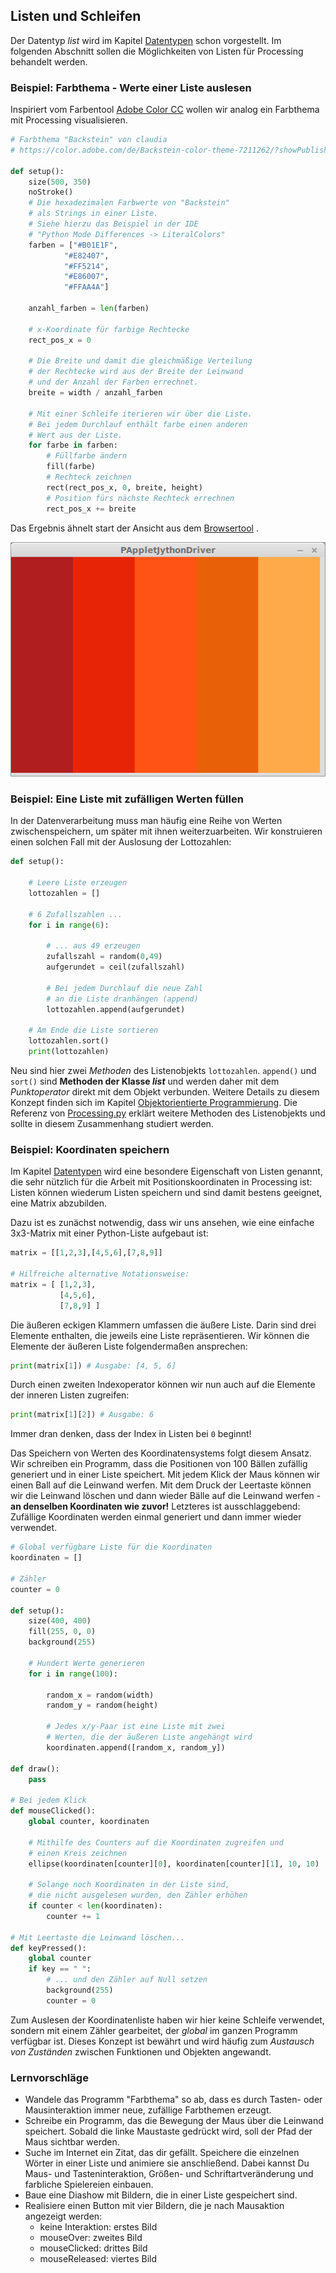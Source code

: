 ## Listen und Schleifen

Der Datentyp *list* wird im Kapitel [Datentypen](../Programmiergrundlagen/2-datentypen.html) schon vorgestellt. Im folgenden Abschnitt sollen die Möglichkeiten von Listen für Processing behandelt werden.

### Beispiel: Farbthema - Werte einer Liste auslesen

Inspiriert vom Farbentool [Adobe Color CC](https://color.adobe.com/de/create/color-wheel/) wollen wir analog ein Farbthema mit Processing visualisieren.


```python
# Farbthema "Backstein" von claudia
# https://color.adobe.com/de/Backstein-color-theme-7211262/?showPublished=true

def setup():
    size(500, 350)
    noStroke()
    # Die hexadezimalen Farbwerte von "Backstein"
    # als Strings in einer Liste.
    # Siehe hierzu das Beispiel in der IDE
    # "Python Mode Differences -> LiteralColors"
    farben = ["#B01E1F", 
            "#E82407", 
            "#FF5214", 
            "#E86007", 
            "#FFAA4A"]
    
    anzahl_farben = len(farben)
    
    # x-Koordinate für farbige Rechtecke
    rect_pos_x = 0
    
    # Die Breite und damit die gleichmäßige Verteilung
    # der Rechtecke wird aus der Breite der Leinwand
    # und der Anzahl der Farben errechnet.
    breite = width / anzahl_farben
    
    # Mit einer Schleife iterieren wir über die Liste.
    # Bei jedem Durchlauf enthält farbe einen anderen
    # Wert aus der Liste.
    for farbe in farben:
        # Füllfarbe ändern
        fill(farbe)
        # Rechteck zeichnen
        rect(rect_pos_x, 0, breite, height)
        # Position fürs nächste Rechteck errechnen
        rect_pos_x += breite
```

Das Ergebnis ähnelt start der Ansicht aus dem [Browsertool](https://color.adobe.com/de/Backstein-color-theme-7211262/?showPublished=true)
.

![Farbthema "Backstein"](../images/backstein.png)

### Beispiel: Eine Liste mit zufälligen Werten füllen

In der Datenverarbeitung muss man häufig eine Reihe von Werten zwischenspeichern, um später mit ihnen weiterzuarbeiten. Wir konstruieren einen solchen Fall mit der Auslosung der Lottozahlen:

```python
def setup():

    # Leere Liste erzeugen
    lottozahlen = []
    
    # 6 Zufallszahlen ...
    for i in range(6):
        
        # ... aus 49 erzeugen
        zufallszahl = random(0,49)
        aufgerundet = ceil(zufallszahl)
        
        # Bei jedem Durchlauf die neue Zahl
        # an die Liste dranhängen (append)
        lottozahlen.append(aufgerundet)
    
    # Am Ende die Liste sortieren    
    lottozahlen.sort()
    print(lottozahlen)
```

Neu sind hier zwei *Methoden* des Listenobjekts `lottozahlen`. `append()` und `sort()` sind **Methoden der Klasse *list*** und werden daher mit dem *Punktoperator* direkt mit dem Objekt verbunden. Weitere Details zu diesem Konzept finden sich im Kapitel [Objektorientierte Programmierung](../Programmiergrundlagen/10-oop.html). Die Referenz von
[Processing.py](http://py.processing.org/reference/)
erklärt weitere Methoden des Listenobjekts und sollte in diesem Zusammenhang studiert werden.

### Beispiel: Koordinaten speichern

Im Kapitel [Datentypen](../Programmiergrundlagen/2-datentypen.html) wird eine besondere Eigenschaft von Listen genannt, die sehr nützlich für die Arbeit mit Positionskoordinaten in Processing ist: Listen können wiederum Listen speichern und sind damit bestens geeignet, eine Matrix abzubilden.

Dazu ist es zunächst notwendig, dass wir uns ansehen, wie eine einfache 3x3-Matrix mit einer Python-Liste aufgebaut ist:

```python
matrix = [[1,2,3],[4,5,6],[7,8,9]]

# Hilfreiche alternative Notationsweise:
matrix = [ [1,2,3],
           [4,5,6],
           [7,8,9] ]
```

Die äußeren eckigen Klammern umfassen die äußere Liste. Darin sind drei Elemente enthalten, die jeweils eine Liste repräsentieren. Wir können die Elemente der äußeren Liste folgendermaßen ansprechen:

```python
print(matrix[1]) # Ausgabe: [4, 5, 6]
```

Durch einen zweiten Indexoperator können wir nun auch auf die Elemente der inneren Listen zugreifen:

```python
print(matrix[1][2]) # Ausgabe: 6
```

Immer dran denken, dass der Index in Listen bei `0` beginnt!

Das Speichern von Werten des Koordinatensystems folgt diesem Ansatz. Wir schreiben ein Programm, dass die Positionen von 100 Bällen zufällig generiert und in einer Liste speichert. Mit jedem Klick der Maus können wir einen Ball auf die Leinwand werfen. Mit dem Druck der Leertaste können wir die Leinwand löschen und dann wieder Bälle auf die Leinwand werfen - **an denselben Koordinaten wie zuvor!** Letzteres ist ausschlaggebend: Zufällige Koordinaten werden einmal generiert und dann immer wieder verwendet.

```python
# Global verfügbare Liste für die Koordinaten
koordinaten = []

# Zähler
counter = 0

def setup():
    size(400, 400)
    fill(255, 0, 0)
    background(255)

    # Hundert Werte generieren
    for i in range(100):

        random_x = random(width)
        random_y = random(height)

        # Jedes x/y-Paar ist eine Liste mit zwei
        # Werten, die der äußeren Liste angehängt wird
        koordinaten.append([random_x, random_y])

def draw():
    pass

# Bei jedem Klick
def mouseClicked():
    global counter, koordinaten
    
    # Mithilfe des Counters auf die Koordinaten zugreifen und
    # einen Kreis zeichnen
    ellipse(koordinaten[counter][0], koordinaten[counter][1], 10, 10)

    # Solange noch Koordinaten in der Liste sind, 
    # die nicht ausgelesen wurden, den Zähler erhöhen
    if counter < len(koordinaten):
        counter += 1

# Mit Leertaste die Leinwand löschen...
def keyPressed():
    global counter
    if key == " ":
        # ... und den Zähler auf Null setzen
        background(255)
        counter = 0

```

Zum Auslesen der Koordinatenliste haben wir hier keine Schleife verwendet, sondern mit einem Zähler gearbeitet, der *global* im ganzen Programm verfügbar ist. Dieses Konzept ist bewährt und wird häufig zum *Austausch von Zuständen* zwischen Funktionen und Objekten angewandt.

### Lernvorschläge

* Wandele das Programm "Farbthema" so ab, dass es durch Tasten- oder Mausinteraktion immer neue, zufällige Farbthemen erzeugt.
* Schreibe ein Programm, das die Bewegung der Maus über die Leinwand speichert. Sobald die linke Maustaste gedrückt wird, soll der Pfad der Maus sichtbar werden.
* Suche im Internet ein Zitat, das dir gefällt. Speichere die einzelnen Wörter in einer Liste und animiere sie anschließend. Dabei kannst Du Maus- und Tasteninteraktion, Größen- und Schriftartveränderung und farbliche Spielereien einbauen.
* Baue eine Diashow mit Bildern, die in einer Liste gespeichert sind.
* Realisiere einen Button mit vier Bildern, die je nach Mausaktion angezeigt werden:
    * keine Interaktion: erstes Bild
    * mouseOver: zweites Bild
    * mouseClicked: drittes Bild
    * mouseReleased: viertes Bild